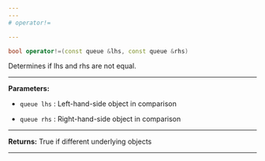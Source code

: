 ```yaml
---
---
# operator!=

---
```


```cpp
bool operator!=(const queue &lhs, const queue &rhs)
```


Determines if lhs and rhs are not equal. 


---
**Parameters:**

 - `queue lhs`
: Left-hand-side object in comparison 

 - `queue rhs`
: Right-hand-side object in comparison 


---
**Returns:** True if different underlying objects 

---
